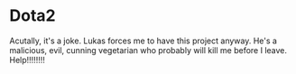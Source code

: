 # Dota2
Acutally, it's a joke. Lukas forces me to have this project anyway. He's a malicious, evil, cunning vegetarian who probably will kill me before I leave. Help!!!!!!!!
